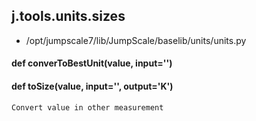 ## j.tools.units.sizes

- /opt/jumpscale7/lib/JumpScale/baselib/units/units.py

#### def converToBestUnit(value, input='') 

    

#### def toSize(value, input='', output='K') 

    Convert value in other measurement


